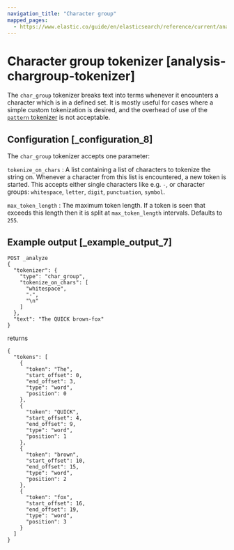 ```yaml
---
navigation_title: "Character group"
mapped_pages:
  - https://www.elastic.co/guide/en/elasticsearch/reference/current/analysis-chargroup-tokenizer.html
---
```


# Character group tokenizer [analysis-chargroup-tokenizer]


The `char_group` tokenizer breaks text into terms whenever it encounters a character which is in a defined set. It is mostly useful for cases where a simple custom tokenization is desired, and the overhead of use of the [`pattern` tokenizer](/reference/text-analysis/analysis-pattern-tokenizer.md) is not acceptable.


## Configuration [_configuration_8]

The `char_group` tokenizer accepts one parameter:

`tokenize_on_chars`
:   A list containing a list of characters to tokenize the string on. Whenever a character from this list is encountered, a new token is started. This accepts either single characters like e.g. `-`, or character groups: `whitespace`, `letter`, `digit`, `punctuation`, `symbol`.

`max_token_length`
:   The maximum token length. If a token is seen that exceeds this length then it is split at `max_token_length` intervals. Defaults to `255`.


## Example output [_example_output_7]

```console
POST _analyze
{
  "tokenizer": {
    "type": "char_group",
    "tokenize_on_chars": [
      "whitespace",
      "-",
      "\n"
    ]
  },
  "text": "The QUICK brown-fox"
}
```

returns

```console-result
{
  "tokens": [
    {
      "token": "The",
      "start_offset": 0,
      "end_offset": 3,
      "type": "word",
      "position": 0
    },
    {
      "token": "QUICK",
      "start_offset": 4,
      "end_offset": 9,
      "type": "word",
      "position": 1
    },
    {
      "token": "brown",
      "start_offset": 10,
      "end_offset": 15,
      "type": "word",
      "position": 2
    },
    {
      "token": "fox",
      "start_offset": 16,
      "end_offset": 19,
      "type": "word",
      "position": 3
    }
  ]
}
```

